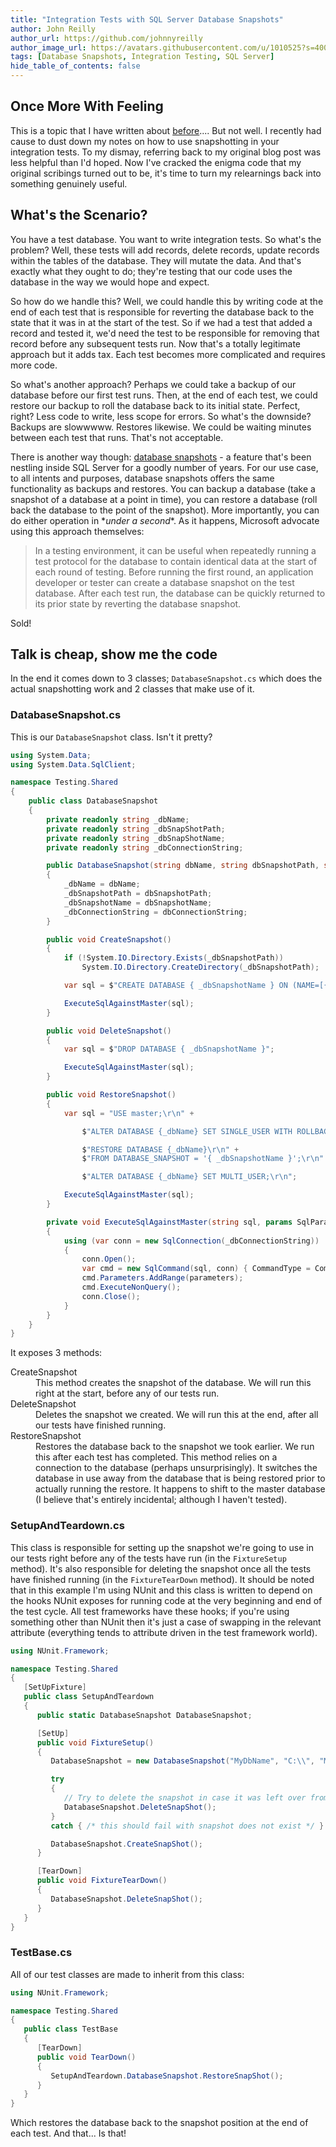 ```yaml
---
title: "Integration Tests with SQL Server Database Snapshots"
author: John Reilly
author_url: https://github.com/johnnyreilly
author_image_url: https://avatars.githubusercontent.com/u/1010525?s=400&u=294033082cfecf8ad1645b4290e362583b33094a&v=4
tags: [Database Snapshots, Integration Testing, SQL Server]
hide_table_of_contents: false
---
```

## Once More With Feeling

 This is a topic that I have written about [before](<https://blog.johnnyreilly.com/2014/01/integration-testing-with-entity.html>).... But not well. I recently had cause to dust down my notes on how to use snapshotting in your integration tests. To my dismay, referring back to my original blog post was less helpful than I'd hoped. Now I've cracked the enigma code that my original scribings turned out to be, it's time to turn my relearnings back into something genuinely useful.

## What's the Scenario?

You have a test database. You want to write integration tests. So what's the problem? Well, these tests will add records, delete records, update records within the tables of the database. They will mutate the data. And that's exactly what they ought to do; they're testing that our code uses the database in the way we would hope and expect.

So how do we handle this? Well, we could handle this by writing code at the end of each test that is responsible for reverting the database back to the state that it was in at the start of the test. So if we had a test that added a record and tested it, we'd need the test to be responsible for removing that record before any subsequent tests run. Now that's a totally legitimate approach but it adds tax. Each test becomes more complicated and requires more code.

So what's another approach? Perhaps we could take a backup of our database before our first test runs. Then, at the end of each test, we could restore our backup to roll the database back to its initial state. Perfect, right? Less code to write, less scope for errors. So what's the downside? Backups are slowwwww. Restores likewise. We could be waiting minutes between each test that runs. That's not acceptable.

There is another way though: [database snapshots](<https://msdn.microsoft.com/en-us/library/ms175158.aspx>) \- a feature that's been nestling inside SQL Server for a goodly number of years. For our use case, to all intents and purposes, database snapshots offers the same functionality as backups and restores. You can backup a database (take a snapshot of a database at a point in time), you can restore a database (roll back the database to the point of the snapshot). More importantly, you can do either operation in \**under a second*\*. As it happens, Microsoft advocate using this approach themselves:

> In a testing environment, it can be useful when repeatedly running a test protocol for the database to contain identical data at the start of each round of testing. Before running the first round, an application developer or tester can create a database snapshot on the test database. After each test run, the database can be quickly returned to its prior state by reverting the database snapshot.

Sold!

## Talk is cheap, show me the code

In the end it comes down to 3 classes; `DatabaseSnapshot.cs` which does the actual snapshotting work and 2 classes that make use of it.

### DatabaseSnapshot.cs

This is our `DatabaseSnapshot` class. Isn't it pretty?

```cs
using System.Data;
using System.Data.SqlClient;

namespace Testing.Shared
{
    public class DatabaseSnapshot
    {
        private readonly string _dbName;
        private readonly string _dbSnapShotPath;
        private readonly string _dbSnapShotName;
        private readonly string _dbConnectionString;

        public DatabaseSnapshot(string dbName, string dbSnapshotPath, string dbSnapshotName, string dbConnectionString)
        {
            _dbName = dbName;
            _dbSnapshotPath = dbSnapshotPath;
            _dbSnapshotName = dbSnapshotName;
            _dbConnectionString = dbConnectionString;
        }

        public void CreateSnapshot()
        {
            if (!System.IO.Directory.Exists(_dbSnapshotPath))
                System.IO.Directory.CreateDirectory(_dbSnapshotPath);

            var sql = $"CREATE DATABASE { _dbSnapshotName } ON (NAME=[{ _dbName }], FILENAME='{ _dbSnapshotPath }{ _dbSnapshotName }') AS SNAPSHOT OF [{_dbName }]";

            ExecuteSqlAgainstMaster(sql);
        }

        public void DeleteSnapshot()
        {
            var sql = $"DROP DATABASE { _dbSnapshotName }";

            ExecuteSqlAgainstMaster(sql);
        }

        public void RestoreSnapshot()
        {
            var sql = "USE master;\r\n" +

                $"ALTER DATABASE {_dbName} SET SINGLE_USER WITH ROLLBACK IMMEDIATE;\r\n" +

                $"RESTORE DATABASE {_dbName}\r\n" +
                $"FROM DATABASE_SNAPSHOT = '{ _dbSnapshotName }';\r\n" +

                $"ALTER DATABASE {_dbName} SET MULTI_USER;\r\n";

            ExecuteSqlAgainstMaster(sql);
        }

        private void ExecuteSqlAgainstMaster(string sql, params SqlParameter[] parameters)
        {
            using (var conn = new SqlConnection(_dbConnectionString))
            {
                conn.Open();
                var cmd = new SqlCommand(sql, conn) { CommandType = CommandType.Text };
                cmd.Parameters.AddRange(parameters);
                cmd.ExecuteNonQuery();
                conn.Close();
            }
        }
    }
}
```

It exposes 3 methods:

<dl><dt>CreateSnapshot</dt><dd>This method creates the snapshot of the database. We will run this right at the start, before any of our tests run.</dd><dt>DeleteSnapshot</dt><dd>Deletes the snapshot we created. We will run this at the end, after all our tests have finished running.</dd><dt>RestoreSnapshot</dt><dd>Restores the database back to the snapshot we took earlier. We run this after each test has completed. This method relies on a connection to the database (perhaps unsurprisingly). It switches the database in use away from the database that is being restored prior to actually running the restore. It happens to shift to the master database (I believe that's entirely incidental; although I haven't tested).</dd></dl>

### SetupAndTeardown.cs

This class is responsible for setting up the snapshot we're going to use in our tests right before any of the tests have run (in the `FixtureSetup` method). It's also responsible for deleting the snapshot once all the tests have finished running (in the `FixtureTearDown` method). It should be noted that in this example I'm using NUnit and this class is written to depend on the hooks NUnit exposes for running code at the very beginning and end of the test cycle. All test frameworks have these hooks; if you're using something other than NUnit then it's just a case of swapping in the relevant attribute (everything tends to attribute driven in the test framework world).

```cs
using NUnit.Framework;

namespace Testing.Shared
{
   [SetUpFixture]
   public class SetupAndTeardown
   {
      public static DatabaseSnapshot DatabaseSnapshot;

      [SetUp]
      public void FixtureSetup()
      {
         DatabaseSnapshot = new DatabaseSnapshot("MyDbName", "C:\\", "MySnapshot", "Data Source=.;initial catalog=MyDbName;integrated security=True;");

         try
         {
            // Try to delete the snapshot in case it was left over from aborted test runs
            DatabaseSnapshot.DeleteSnapShot();
         }
         catch { /* this should fail with snapshot does not exist */ }

         DatabaseSnapshot.CreateSnapShot();
      }

      [TearDown]
      public void FixtureTearDown()
      {
         DatabaseSnapshot.DeleteSnapShot();
      }
   }
}
```

### TestBase.cs

All of our test classes are made to inherit from this class:

```cs
using NUnit.Framework;

namespace Testing.Shared
{
   public class TestBase
   {
      [TearDown]
      public void TearDown()
      {
         SetupAndTeardown.DatabaseSnapshot.RestoreSnapShot();
      }
   }
}
```

Which restores the database back to the snapshot position at the end of each test. And that... Is that!



